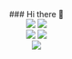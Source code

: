 <div align="center" style="text-align:center">
 ### Hi there 👋
 
 <div>
  <img src="https://img.shields.io/badge/Java-007396.svg?&style=for-the-badge&logo=Java&logoColor=white"/>
   <img src="https://img.shields.io/badge/Javascript-F7DF1E?style=for-the-badge&logo=javascript&logoColor=white"/>
  <br/>
   <img src="https://img.shields.io/badge/React-61DAFB?style=for-the-badge&logo=react&logoColor=white"/>
   <img src="https://img.shields.io/badge/Spring Boot-6DB33F?style=for-the-badge&logo=spring&logoColor=white"/>
  <br/>
   <img src="https://img.shields.io/badge/MySQL-4479A1?style=for-the-badge&logo=mysql&logoColor=white"/>
 </div>

<!--
**seo-min-jeong/seo-min-jeong** is a ✨ _special_ ✨ repository because its `README.md` (this file) appears on your GitHub profile.

Here are some ideas to get you started:

- 🔭 I’m currently working on ...
- 🌱 I’m currently learning ...
- 👯 I’m looking to collaborate on ...
- 🤔 I’m looking for help with ...
- 💬 Ask me about ...
- 📫 How to reach me: ...
- 😄 Pronouns: ...
- ⚡ Fun fact: ...
-->
